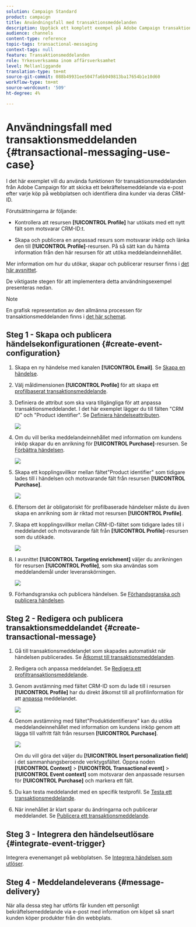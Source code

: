 ```yaml
---
solution: Campaign Standard
product: campaign
title: Användningsfall med transaktionsmeddelanden
description: Upptäck ett komplett exempel på Adobe Campaign transaktionsmeddelandefunktion.
audience: channels
content-type: reference
topic-tags: transactional-messaging
context-tags: null
feature: Transaktionsmeddelanden
role: Yrkesverksamma inom affärsverksamhet
level: Mellanliggande
translation-type: tm+mt
source-git-commit: 088b49931ee5047fa6b949813ba17654b1e10d60
workflow-type: tm+mt
source-wordcount: '509'
ht-degree: 4%

---
```



# Användningsfall med transaktionsmeddelanden {#transactional-messaging-use-case}

I det här exemplet vill du använda funktionen för transaktionsmeddelanden från Adobe Campaign för att skicka ett bekräftelsemeddelande via e-post efter varje köp på webbplatsen och identifiera dina kunder via deras CRM-ID.

Förutsättningarna är följande:

* Kontrollera att resursen **[!UICONTROL Profile]** har utökats med ett nytt fält som motsvarar CRM-ID:t.

* Skapa och publicera en anpassad resurs som motsvarar inköp och länka den till **[!UICONTROL Profile]**-resursen. På så sätt kan du hämta information från den här resursen för att utöka meddelandeinnehållet.

Mer information om hur du utökar, skapar och publicerar resurser finns i [det här avsnittet](../../developing/using/key-steps-to-add-a-resource.md).

De viktigaste stegen för att implementera detta användningsexempel presenteras nedan.

>[!NOTE]
>
>En grafisk representation av den allmänna processen för transaktionsmeddelanden finns i [det här schemat](../../channels/using/getting-started-with-transactional-msg.md#key-steps).

## Steg 1 - Skapa och publicera händelsekonfigurationen {#create-event-configuration}

1. Skapa en ny händelse med kanalen **[!UICONTROL Email]**. Se [Skapa en händelse](../../channels/using/configuring-transactional-event.md#creating-an-event).

1. Välj måldimensionen **[!UICONTROL Profile]** för att skapa ett [profilbaserat transaktionsmeddelande](../../channels/using/configuring-transactional-event.md#profile-based-transactional-messages).

1. Definiera de attribut som ska vara tillgängliga för att anpassa transaktionsmeddelandet. I det här exemplet lägger du till fälten &quot;CRM ID&quot; och &quot;Product identifier&quot;. Se [Definiera händelseattributen](../../channels/using/configuring-transactional-event.md#defining-the-event-attributes).

   ![](assets/message-center_usecase1.png)

1. Om du vill berika meddelandeinnehållet med information om kundens inköp skapar du en anrikning för **[!UICONTROL Purchase]**-resursen. Se [Förbättra händelsen](../../channels/using/configuring-transactional-event.md#enriching-the-transactional-message-content).

   ![](assets/message-center_usecase2.png)

1. Skapa ett kopplingsvillkor mellan fältet&quot;Product identifier&quot; som tidigare lades till i händelsen och motsvarande fält från resursen **[!UICONTROL Purchase]**.

   ![](assets/message-center_usecase3.png)

1. Eftersom det är obligatoriskt för profilbaserade händelser måste du även skapa en anrikning som är riktad mot resursen **[!UICONTROL Profile]**.

1. Skapa ett kopplingsvillkor mellan CRM-ID-fältet som tidigare lades till i meddelandet och motsvarande fält från **[!UICONTROL Profile]**-resursen som du utökade. <!--What's the purpose to have created a CRM ID for this event and to have the CRM ID as a join condition? could it be any other field provided you created it in the event?-->

   ![](assets/message-center_usecase4.png)

1. I avsnittet **[!UICONTROL Targeting enrichment]** väljer du anrikningen för resursen **[!UICONTROL Profile]**, som ska användas som meddelandemål under leveranskörningen.

   ![](assets/message-center_usecase5.png)

1. Förhandsgranska och publicera händelsen. Se [Förhandsgranska och publicera händelsen](../../channels/using/publishing-transactional-event.md#previewing-and-publishing-the-event).

## Steg 2 - Redigera och publicera transaktionsmeddelandet {#create-transactional-message}

1. Gå till transaktionsmeddelandet som skapades automatiskt när händelsen publicerades. Se [Åtkomst till transaktionsmeddelanden](../../channels/using/editing-transactional-message.md#accessing-transactional-messages).

1. Redigera och anpassa meddelandet. Se [Redigera ett profiltransaktionsmeddelande](../../channels/using/editing-transactional-message.md#editing-profile-transactional-message).

1. Genom avstämning med fältet CRM-ID som du lade till i resursen **[!UICONTROL Profile]** har du direkt åtkomst till all profilinformation för att [anpassa](../../designing/using/personalization.md#inserting-a-personalization-field) meddelandet.

   ![](assets/message-center_usecase6.png)

1. Genom avstämning med fältet&quot;Produktidentifierare&quot; kan du utöka meddelandeinnehållet med information om kundens inköp genom att lägga till valfritt fält från resursen **[!UICONTROL Purchase]**.

   ![](assets/message-center_usecase7.png)

   Om du vill göra det väljer du **[!UICONTROL Insert personalization field]** i det sammanhangsberoende verktygsfältet. Öppna noden **[!UICONTROL Context]** > **[!UICONTROL Transactional event]** > **[!UICONTROL Event context]** som motsvarar den anpassade resursen för **[!UICONTROL Purchase]** och markera ett fält.

1. Du kan testa meddelandet med en specifik testprofil. Se [Testa ett transaktionsmeddelande](../../channels/using/testing-transactional-message.md#testing-a-transactional-message).

1. När innehållet är klart sparar du ändringarna och publicerar meddelandet. Se [Publicera ett transaktionsmeddelande](../../channels/using/publishing-transactional-message.md#publishing-a-transactional-message).

## Steg 3 - Integrera den händelseutlösare {#integrate-event-trigger}

Integrera evenemanget på webbplatsen. Se [Integrera händelsen som utlöser](../../channels/using/getting-started-with-transactional-msg.md#integrate-event-trigger).

## Steg 4 - Meddelandeleverans {#message-delivery}

När alla dessa steg har utförts får kunden ett personligt bekräftelsemeddelande via e-post med information om köpet så snart kunden köper produkter från din webbplats.